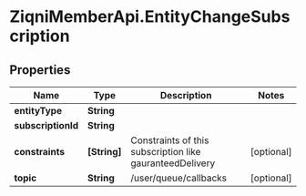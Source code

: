 # ZiqniMemberApi.EntityChangeSubscription

## Properties

Name | Type | Description | Notes
------------ | ------------- | ------------- | -------------
**entityType** | **String** |  | 
**subscriptionId** | **String** |  | 
**constraints** | **[String]** | Constraints of this subscription like gauranteedDelivery | [optional] 
**topic** | **String** | /user/queue/callbacks | [optional] 


